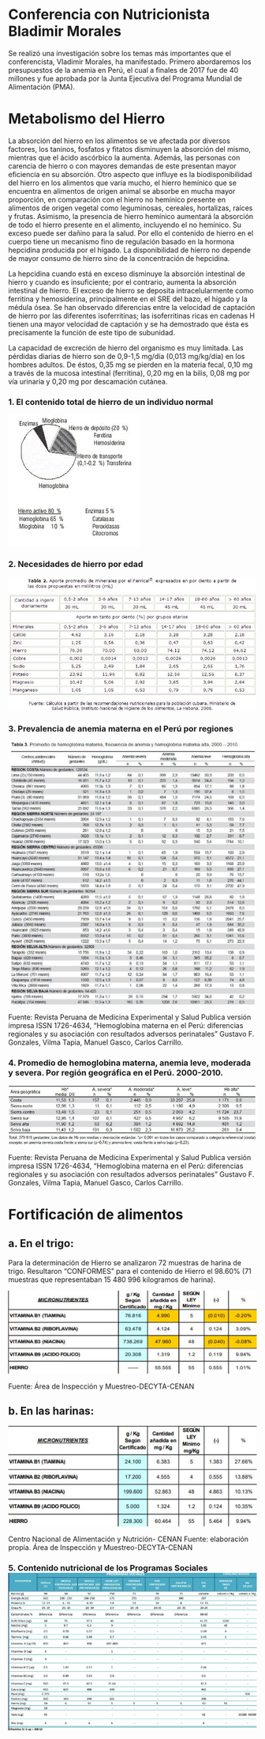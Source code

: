 # Conferencia con Nutricionista Bladimir Morales
<p>Se realizó una investigación sobre los temas más importantes que el conferencista, Vladimir Morales,  ha manifestado. Primero abordaremos los presupuestos de la anemia en Perú, el cual a finales de 2017 fue de 40 millones y fue  aprobada por la Junta Ejecutiva del Programa Mundial de Alimentación (PMA).</p>

<h1> Metabolismo del Hierro </h1>
<p>La absorción del hierro en los alimentos se ve afectada por diversos factores, los taninos, fosfatos y fitatos disminuyen la absorción del mismo, mientras que el ácido ascórbico la aumenta. Además, las personas con carencia de hierro o con mayores demandas de este presentan mayor eficiencia en su absorción. Otro aspecto que influye es la biodisponibilidad del hierro en los alimentos que varía mucho, el hierro hemínico que se encuentra en alimentos de origen animal se absorbe en mucha mayor proporción, en comparación con el hierro no hemínico presente en alimentos de origen vegetal como leguminosas, cereales, hortalizas, raíces y frutas. Asimismo, la presencia de hierro hemínico aumentará la absorción de todo el hierro presente en el alimento, incluyendo el no hemínico. Su exceso puede ser dañino para la salud. Por ello el contenido de hierro en el cuerpo tiene un mecanismo fino de regulación basado en la hormona hepcidina producida por el hígado. La disponibilidad de hierro no depende de mayor consumo de hierro sino de la concentración de hepcidina.</p>
<p>La hepcidina cuando está en exceso disminuye la absorción intestinal de hierro y cuando es insuficiente; por el contrario, aumenta la absorción intestinal de hierro. El exceso de hierro se deposita intracelularmente como ferritina y hemosiderina, principalmente en el SRE del bazo, el hígado y la médula ósea. Se han observado diferencias entre la velocidad de captación de hierro por las diferentes isoferritinas; las isoferritinas ricas en cadenas H tienen una mayor velocidad de captación y se ha demostrado que ésta es precisamente la función de este tipo de subunidad.</p>
<p>La capacidad de excreción de hierro del organismo es muy limitada. Las pérdidas diarias de hierro son de 0,9-1,5 mg/día (0,013 mg/kg/día) en los hombres adultos. De éstos, 0,35 mg se pierden en la materia fecal, 0,10 mg a través de la mucosa intestinal (ferritina), 0,20 mg en la bilis, 0,08 mg por vía urinaria y 0,20 mg por descamación cutánea. </p>
<h3>1.	El contenido total de hierro de un individuo normal</h3>
<img src="images/1.jpg" alt="" class="img-fluid img-rounded">
<h3>2.	Necesidades de hierro por edad</h3>
<img src="images/2.jpg" alt="" class="img-fluid img-rounded">
<h3>3.	Prevalencia de anemia materna en el Perú por regiones</h3>
<img src="images/3.jpg" alt="" class="img-fluid img-rounded">
<p>Fuente: Revista Peruana de Medicina Experimental y Salud Publica versión impresa ISSN 1726-4634, “Hemoglobina materna en el Perú: diferencias regionales y su asociación con resultados adversos perinatales” Gustavo F. Gonzales, Vilma Tapia, Manuel Gasco, Carlos Carrillo.</p>
<h3>4.	Promedio de hemoglobina materna, anemia leve, moderada y severa. Por región geográfica en el Perú. 2000-2010.</h3>
<img src="images/4.jpg" alt="" class="img-fluid img-rounded">
<p>Fuente: Revista Peruana de Medicina Experimental y Salud Publica versión impresa ISSN 1726-4634, “Hemoglobina materna en el Perú: diferencias regionales y su asociación con resultados adversos perinatales” Gustavo F. Gonzales, Vilma Tapia, Manuel Gasco, Carlos Carrillo.</p>
<h1>Fortificación de alimentos</h1> 
<h2>a. En el trigo:</h2> 
<p>Para la determinación de Hierro se analizaron 72 muestras de harina de trigo. Resultaron “CONFORMES” para el contenido de Hierro el 98.60% (71 muestras que representaban 15 480 996 kilogramos de harina).</p>
<img src="images/5.jpg" alt="" class="img-fluid img-rounded">
<p>Fuente: Área de Inspección y Muestreo-DECYTA-CENAN </p>
<h2>b. En las harinas:</h2> 
<img src="images/6.jpg" alt="" class="img-fluid img-rounded">
<p>Centro Nacional de Alimentación y Nutrición- CENAN Fuente: elaboración propia. Área de Inspección y Muestreo-DECYTA-CENAN</p>
<h3>5. Contenido nutricional de los Programas Sociales
<img src="images/7.jpg" alt="" class="img-fluid img-rounded">





